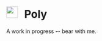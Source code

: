 # <img src="https://raw.github.com/briangonzalez/poly-cms-gem/master/core/admin/assets/images/poly-small.svg" width=30 style="margin-right: 10px"> Poly

A work in progress -- bear with me.
